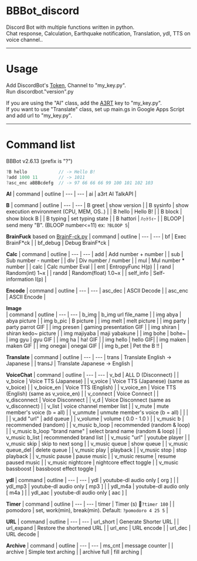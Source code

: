 # BBBot_discord  

Discord Bot with multiple functions written in python.  
Chat response, Calculation, Earthquake notification, Translation, ydl, TTS on voice channel..

---  
# Usage  
Add DiscordBot's [Token](https://discord.com/developers/applications), Channel to "my_key.py".  
Run discordbot."version".py  

If you are using the "AI" class, add the [A3RT](https://a3rt.recruit-tech.co.jp/product/talkAPI/) key to "my_key.py".  
If you want to use "Translate" class, set up main.gs in Google Apps Script and add url to "my_key.py".  

---  
  
# Command list
BBBot v2.6.13 (prefix is "?")
```c
?B hello            // -> Hello B!
?add 1000 11        // -> 1011
?asc_enc aBBBcdefg  // -> 97 66 66 66 99 100 101 102 103
```
**AI**
| command | outline |
--- | ---
| ai | a3rt AI TalkAPI  |
  
 **B**
 | command | outline |
--- | ---
| B greet | show version |
| B sysinfo | show execution environment (CPU, MEM, OS..) |
| B hello | Hello B! |
| B block | show block B |
| B typing | set typing state |
| B hattori | ﾊｯﾄﾘｨ- |
| BLOOP | send meny "B". (BLOOP number<=11) ex: `?BLOOP 5`|
  
 **BrainFuck** based on [BrainF-ck.py](https://github.com/Fukuda-B/BrainF-ck_py)
 | command | outline |
--- | ---
| bf | Exec BrainF\*ck |
| bf_debug | Debug BrainF\*ck |

 **Calc**
| command | outline |
--- | ---
| add | Add number + number |
| sub | Sub number - number |
| div | Div number / number |
| mul | Mul number * number |
| calc | Calc number Eval |
| ent | EntropyFunc H(p) |
| rand | Random(int) 1~x |
| randd | Random(float) 1.0~x |
| self_info | Self-information I(p) |

**Encode**
| command | outline |
--- | ---
| asc_dec | ASCII Decode |
| asc_enc | ASCII Encode |

**Image**  
| command | outline |
--- | ---
| b_img | b_img url file_name |
| img abya | abya picture |
| img b_pic | B picture |
| img melt | melt picture |
| img party | party parrot GIF |
| img presen | gaming presentation GIF |
| img shiran | shiran kedo~ picture |
| img majiyaba | maji yabakune |
| img bohe | bohe~ |
| img gyu | gyu GIF |
| img ha | ha! GIF |
| img hello | hello GIF|
| img maken | maken GIF |
| img onegai | onegai GIF |
| img b_pet | Pet the B !! |

**Translate**
| command | outline |
--- | ---
| trans | Translate  English -> Japanese |
| transJ | Translate Japanese -> English |

**VoiceChat**
| command | outline |
--- | ---
| v_bd | ALL D (Disconnect) |
| v_boice | Voice TTS (Japanese) |
| v_voice | Voice TTS (Japanese) (same as v_boice) |
| v_boice_en | Voice TTS (English) |
| v_voice_en | Voice TTS (English) (same as v_voice_en) |
| v_connect | Voice Connect |
| v_disconnect | Voice Disconnect |
| v_d | Voice Disconnect (same as v_disconnect) |
| v_list | voice channel member list |
| v_mute | mute member's voice (b = all) |
| v_unmute | unmute member's voice (b = all) |
| | |
| v_add "url" | add queue |
| v_volume | volume ( 0.0 - 1.0 ) |
| v_music b | recommended (random) |
| v_music b_loop | recommended (random & loop) |
| v_music b_loop "brand name" | select brand name (random & loop) |
| v_music b_list | recommended brand list |
| v_music "url" | youtube player |
| v_music skip | skip to next song |
| v_music queue | show queue |
| v_music queue_del | delete queue |
| v_music play | playback |
| v_music stop | stop playback |
| v_music pause | pause music |
| v_music resume | resume paused music |
| v_music nightcore | nightcore effect toggle |
| v_music bassboost | bassboost effect toggle |

**ydl**
| command | outline |
--- | ---
| ydl | youtube-dl audio only [ org ] |
| ydl_mp3 | youtube-dl audio only [ mp3 ] |
| ydl_m4a | youtube-dl audio only [ m4a ] |
| ydl_aac | youtube-dl audio only [ aac ] |

**Timer**
| command | outline |
--- | ---
| timer | Timer (s)  🍜`?timer 180` |
| pomodoro | set, work(min), break(min). Default: `?pomodoro 4 25 5` |

**URL**
| command | outline |
--- | ---
| url_short | Generate Shorter URL |
| url_expand | Restore the shortened URL |
| url_enc | URL encode |
| url_dec | URL decode |

**Archive**
| command | outline |
--- | ---
| ms_cnt | message counter |
| archive | Simple text arching |
| archive full | fill arching |
